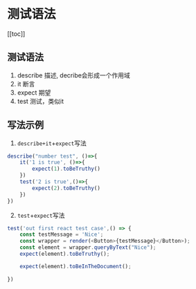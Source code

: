 
# 测试语法
[[toc]]


## 测试语法
1. describe 描述, decribe会形成一个作用域
2. it 断言
3. expect 期望
4. test 测试，类似it

## 写法示例
1. `describe+it`+`expect`写法
```js
describe("number test", ()=>{
	it('1 is true', ()=>{
		expect(1).toBeTruthy()
	})
	test('2 is true',()=>{
		expect(2).toBeTruthy()
	})
})
```
2. `test`+`expect`写法
```js
test('out first react test case',() => {
    const testMessage = 'Nice';
    const wrapper = render(<Button>{testMessage}</Button>);
    const element = wrapper.queryByText("Nice");
    expect(element).toBeTruthy();

    expect(element).toBeInTheDocument();
  
})
```
